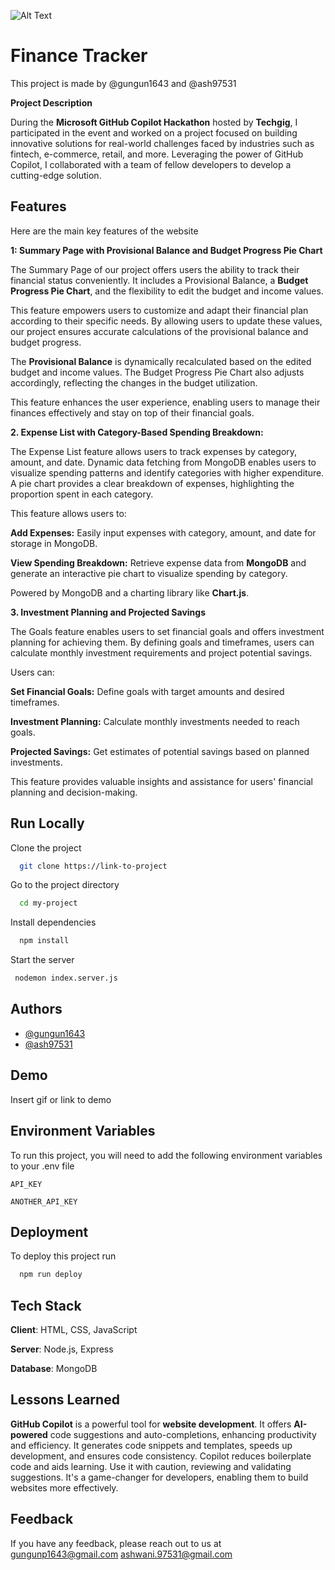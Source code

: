![Alt Text]()

# Finance Tracker

This project is made by @gungun1643 and @ash97531



**Project Description**

During the **Microsoft GitHub Copilot Hackathon** hosted by **Techgig**, I participated in the event and worked on a project focused on building innovative solutions for real-world challenges faced by industries such as fintech, e-commerce, retail, and more. Leveraging the power of GitHub Copilot, I collaborated with a team of fellow developers to develop a cutting-edge solution.



## Features
Here are the main key features of the website 

**1: Summary Page with Provisional Balance and Budget Progress Pie Chart**

The Summary Page of our project offers users the ability to track their financial status conveniently. It includes a Provisional Balance, a **Budget Progress Pie Chart**, and the flexibility to edit the budget and income values.

This feature empowers users to customize and adapt their financial plan according to their specific needs. By allowing users to update these values, our project ensures accurate calculations of the provisional balance and budget progress.

The **Provisional Balance** is dynamically recalculated based on the edited budget and income values. The Budget Progress Pie Chart also adjusts accordingly, reflecting the changes in the budget utilization.

 This feature enhances the user experience, enabling users to manage their finances effectively and stay on top of their financial goals.

**2. Expense List with Category-Based Spending Breakdown:** 


The Expense List feature allows users to track expenses by category, amount, and date. Dynamic data fetching from MongoDB enables users to visualize spending patterns and identify categories with higher expenditure. A pie chart provides a clear breakdown of expenses, highlighting the proportion spent in each category.

This feature allows users to:

**Add Expenses:** Easily input expenses with category, amount, and date for storage in MongoDB.

**View Spending Breakdown:** Retrieve expense data from **MongoDB** and generate an interactive pie chart to visualize spending by category.

Powered by MongoDB and a charting library like **Chart.js**.



**3.  Investment Planning and Projected Savings**

The Goals feature enables users to set financial goals and offers investment planning for achieving them. By defining goals and timeframes, users can calculate monthly investment requirements and project potential savings.

Users can:

**Set Financial Goals:** Define goals with target amounts and desired timeframes.

**Investment Planning:** Calculate monthly investments needed to reach goals.

**Projected Savings:** Get estimates of potential savings based on planned investments.

This feature provides valuable insights and assistance for users' financial planning and decision-making.




## Run Locally

Clone the project

```bash
  git clone https://link-to-project
```

Go to the project directory

```bash
  cd my-project
```

Install dependencies

```bash
  npm install
```

Start the server

```bash
 nodemon index.server.js
```


## Authors

- [@gungun1643](https://github.com/Gungun1643)
- [@ash97531](https://github.com/ash97531)

## Demo

Insert gif or link to demo


## Environment Variables

To run this project, you will need to add the following environment variables to your .env file

`API_KEY`

`ANOTHER_API_KEY`


## Deployment

To deploy this project run

```bash
  npm run deploy
```


## Tech Stack

**Client**: HTML, CSS, JavaScript

**Server**: Node.js, Express

**Database**: MongoDB


## Lessons Learned

**GitHub Copilot** is a powerful tool for **website development**. It offers **AI-powered** code suggestions and auto-completions, enhancing productivity and efficiency. It generates code snippets and templates, speeds up development, and ensures code consistency. Copilot reduces boilerplate code and aids learning. Use it with caution, reviewing and validating suggestions. It's a game-changer for developers, enabling them to build websites more effectively.







## Feedback

If you have any feedback, please reach out to us at gungunp1643@gmail.com   ashwani.97531@gmail.com

